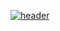 [![header]()](https://capsule-render.vercel.app/api?type=Waving&color=auto&height=250&section=header&text=GiJae%20Nam&fontSize=90&fontAlign=65&fontAlignY=40&desc=Game&descSize=30&descAlign=80&descAlignY=60)
